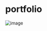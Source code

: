# portfolio

![image](https://github.com/Evickerest/portfolio/assets/121898077/dadd00c8-14fe-4abf-bbf8-f431b0f427da)
